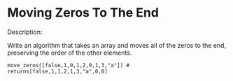 # Moving Zeros To The End
Description:

Write an algorithm that takes an array and moves all of the zeros to the end, preserving the order of the other elements.

```move_zeros([false,1,0,1,2,0,1,3,"a"]) # returns[false,1,1,2,1,3,"a",0,0]```